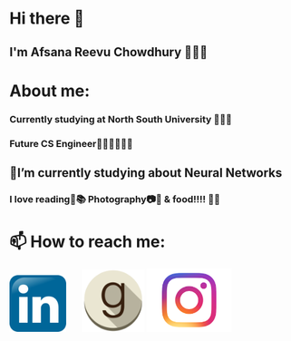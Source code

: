 # Hi there 👋

## I'm Afsana Reevu Chowdhury 👩🏻‍💻

# About me:
### Currently studying at North South University 👩🏻‍🎓
### Future CS Engineer👩🏻‍💻👩🏻‍🔧

## 🌱I’m currently studying about Neural Networks
### I love reading📖📚 Photography📷📱 & food!!!! 🍔🍰

# 📫 How to reach me:
<a href="https://www.linkedin.com/in/afsanareevu"><img src="https://raw.githubusercontent.com/afsanarv/afsanarv/master/images/Linkedin-Logo-2.png" width="100"  target="_blank"/></a> &nbsp; &nbsp; &nbsp;
<a href="https://www.goodreads.com/user/show/54229958-afsana-reevu-chowdhury"><img src="https://raw.githubusercontent.com/afsanarv/afsanarv/master/images/goodreads.png" width="110" target="_blank"/></a>
<a href="https://www.instagram.com/shutterbug_nerdgirl/"><img src="https://raw.githubusercontent.com/afsanarv/afsanarv/master/images/insta.png" width="150" target="_blank"/></a>

